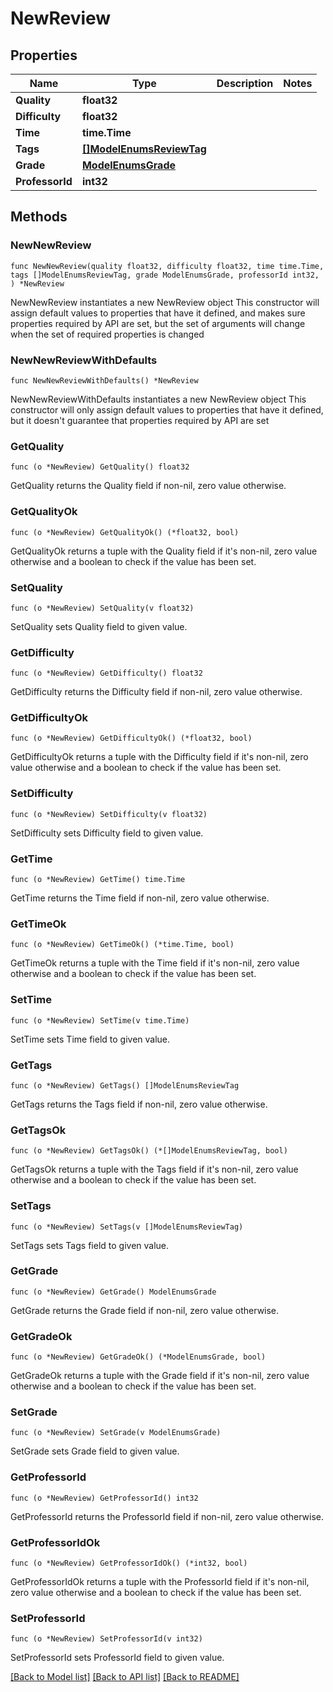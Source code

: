 # NewReview

## Properties

Name | Type | Description | Notes
------------ | ------------- | ------------- | -------------
**Quality** | **float32** |  | 
**Difficulty** | **float32** |  | 
**Time** | **time.Time** |  | 
**Tags** | [**[]ModelEnumsReviewTag**](ModelEnumsReviewTag.md) |  | 
**Grade** | [**ModelEnumsGrade**](EnumsGrade.md) |  | 
**ProfessorId** | **int32** |  | 

## Methods

### NewNewReview

`func NewNewReview(quality float32, difficulty float32, time time.Time, tags []ModelEnumsReviewTag, grade ModelEnumsGrade, professorId int32, ) *NewReview`

NewNewReview instantiates a new NewReview object
This constructor will assign default values to properties that have it defined,
and makes sure properties required by API are set, but the set of arguments
will change when the set of required properties is changed

### NewNewReviewWithDefaults

`func NewNewReviewWithDefaults() *NewReview`

NewNewReviewWithDefaults instantiates a new NewReview object
This constructor will only assign default values to properties that have it defined,
but it doesn't guarantee that properties required by API are set

### GetQuality

`func (o *NewReview) GetQuality() float32`

GetQuality returns the Quality field if non-nil, zero value otherwise.

### GetQualityOk

`func (o *NewReview) GetQualityOk() (*float32, bool)`

GetQualityOk returns a tuple with the Quality field if it's non-nil, zero value otherwise
and a boolean to check if the value has been set.

### SetQuality

`func (o *NewReview) SetQuality(v float32)`

SetQuality sets Quality field to given value.


### GetDifficulty

`func (o *NewReview) GetDifficulty() float32`

GetDifficulty returns the Difficulty field if non-nil, zero value otherwise.

### GetDifficultyOk

`func (o *NewReview) GetDifficultyOk() (*float32, bool)`

GetDifficultyOk returns a tuple with the Difficulty field if it's non-nil, zero value otherwise
and a boolean to check if the value has been set.

### SetDifficulty

`func (o *NewReview) SetDifficulty(v float32)`

SetDifficulty sets Difficulty field to given value.


### GetTime

`func (o *NewReview) GetTime() time.Time`

GetTime returns the Time field if non-nil, zero value otherwise.

### GetTimeOk

`func (o *NewReview) GetTimeOk() (*time.Time, bool)`

GetTimeOk returns a tuple with the Time field if it's non-nil, zero value otherwise
and a boolean to check if the value has been set.

### SetTime

`func (o *NewReview) SetTime(v time.Time)`

SetTime sets Time field to given value.


### GetTags

`func (o *NewReview) GetTags() []ModelEnumsReviewTag`

GetTags returns the Tags field if non-nil, zero value otherwise.

### GetTagsOk

`func (o *NewReview) GetTagsOk() (*[]ModelEnumsReviewTag, bool)`

GetTagsOk returns a tuple with the Tags field if it's non-nil, zero value otherwise
and a boolean to check if the value has been set.

### SetTags

`func (o *NewReview) SetTags(v []ModelEnumsReviewTag)`

SetTags sets Tags field to given value.


### GetGrade

`func (o *NewReview) GetGrade() ModelEnumsGrade`

GetGrade returns the Grade field if non-nil, zero value otherwise.

### GetGradeOk

`func (o *NewReview) GetGradeOk() (*ModelEnumsGrade, bool)`

GetGradeOk returns a tuple with the Grade field if it's non-nil, zero value otherwise
and a boolean to check if the value has been set.

### SetGrade

`func (o *NewReview) SetGrade(v ModelEnumsGrade)`

SetGrade sets Grade field to given value.


### GetProfessorId

`func (o *NewReview) GetProfessorId() int32`

GetProfessorId returns the ProfessorId field if non-nil, zero value otherwise.

### GetProfessorIdOk

`func (o *NewReview) GetProfessorIdOk() (*int32, bool)`

GetProfessorIdOk returns a tuple with the ProfessorId field if it's non-nil, zero value otherwise
and a boolean to check if the value has been set.

### SetProfessorId

`func (o *NewReview) SetProfessorId(v int32)`

SetProfessorId sets ProfessorId field to given value.



[[Back to Model list]](../README.md#documentation-for-models) [[Back to API list]](../README.md#documentation-for-api-endpoints) [[Back to README]](../README.md)


